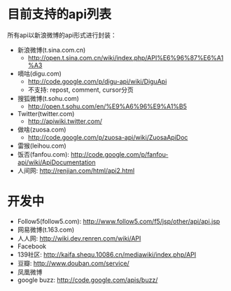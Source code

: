 # 目前支持的api列表 #

所有api以新浪微博的api形式进行封装：
  * 新浪微博(t.sina.com.cn)
    * http://open.t.sina.com.cn/wiki/index.php/API%E6%96%87%E6%A1%A3
  * 嘀咕(digu.com)
    * http://code.google.com/p/digu-api/wiki/DiguApi
    * 不支持: repost, comment, cursor分页
  * 搜狐微博(t.sohu.com)
    * http://open.t.sohu.com/en/%E9%A6%96%E9%A1%B5
  * Twitter(twitter.com)
    * http://apiwiki.twitter.com/
  * 做啥(zuosa.com)
    * http://code.google.com/p/zuosa-api/wiki/ZuosaApiDoc
  * 雷猴(leihou.com)
  * 饭否(fanfou.com): http://code.google.com/p/fanfou-api/wiki/ApiDocumentation
  * 人间网: http://renjian.com/html/api2.html

# 开发中 #
  * Follow5(follow5.com): http://www.follow5.com/f5/jsp/other/api/api.jsp
  * 网易微博(t.163.com)
  * 人人网: http://wiki.dev.renren.com/wiki/API
  * Facebook
  * 139社区: http://kaifa.shequ.10086.cn/mediawiki/index.php/API
  * 豆瓣: http://www.douban.com/service/
  * 凤凰微博
  * google buzz: http://code.google.com/apis/buzz/